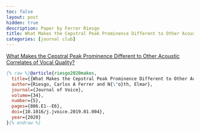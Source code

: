 ```yaml
---
toc: false
layout: post
hidden: true
description: Paper by Ferrer Riesgo
title: What Makes the Cepstral Peak Prominence Different to Other Acoustic Correlates of Vocal Quality?
categories: [journal club]
---
```


[What Makes the Cepstral Peak Prominence Different to Other Acoustic Correlates of Vocal Quality?](https://www.jvoice.org/article/S0892-1997\(18\)30419-3/fulltext)

```bibtex
{% raw %}@article{riesgo2020makes,
  title={{What Makes the Cepstral Peak Prominence Different to Other Acoustic Correlates of Vocal Quality?}},
  author={Riesgo, Carlos A Ferrer and N{\"o}th, Elmar},
  journal={Journal of Voice},
  volume={34},
  number={5},
  pages={806.E1--E6},
  doi={10.1016/j.jvoice.2019.01.004},
  year={2020}
}{% endraw %}
```
